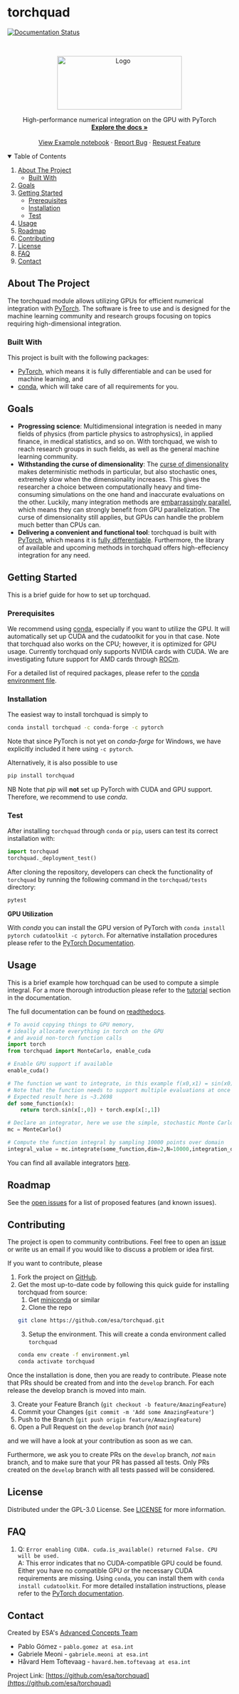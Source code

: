 # torchquad
<!--
*** Based on https://github.com/othneildrew/Best-README-Template
-->

[![Documentation Status](https://readthedocs.org/projects/torchquad/badge/?version=main)](https://torchquad.readthedocs.io/en/main/?badge=main)



<!-- PROJECT LOGO -->
<br />
<p align="center">
  <a href="https://github.com/esa/torchquad">
    <img src="logos/torchquad_white_background_PNG.png" alt="Logo" width="280" height="120">
  </a>
  <p align="center">
    High-performance numerical integration on the GPU with PyTorch
    <br />
    <a href="https://torchquad.readthedocs.io"><strong>Explore the docs »</strong></a>
    <br />
    <br />
    <a href="https://github.com/esa/torchquad/blob/master/notebooks/Torchquad%20-%20Example%20notebook.ipynb">View Example notebook</a>
    ·
    <a href="https://github.com/esa/torchquad/issues">Report Bug</a>
    ·
    <a href="https://github.com/esa/torchquad/issues">Request Feature</a>
  </p>
</p>



<!-- TABLE OF CONTENTS -->
<details open="open">
  <summary>Table of Contents</summary>
  <ol>
    <li>
      <a href="#about-the-project">About The Project</a>
      <ul>
        <li><a href="#built-with">Built With</a></li>
      </ul>
    </li>
    <li><a href="#goals">Goals</a></li>
    <li>
      <a href="#getting-started">Getting Started</a>
      <ul>
        <li><a href="#prerequisites">Prerequisites</a></li>
        <li><a href="#installation">Installation</a></li>
        <li><a href="#test">Test</a></li>
      </ul>
    </li>
    <li><a href="#usage">Usage</a></li>
    <li><a href="#roadmap">Roadmap</a></li>
    <li><a href="#contributing">Contributing</a></li>
    <li><a href="#license">License</a></li>
    <li><a href="#FAQ">FAQ</a></li>
    <li><a href="#contact">Contact</a></li>
  </ol>
</details>



<!-- ABOUT THE PROJECT -->
## About The Project

The torchquad module allows utilizing GPUs for efficient numerical integration with [PyTorch](https://pytorch.org/). 
The software is free to use and is designed for the machine learning community and research groups focusing on topics requiring high-dimensional integration.

### Built With

This project is built with the following packages:

* [PyTorch](https://pytorch.org/), which means it is fully differentiable and can be used for machine learning, and
* [conda](https://docs.conda.io/en/latest/), which will take care of all requirements for you.


<!-- GOALS -->
## Goals

* **Progressing science**:  Multidimensional integration is needed in many fields of physics (from particle physics to astrophysics), in applied finance, in medical statistics, and so on. With torchquad, we wish to reach research groups in such fields, as well as the general machine learning community.
* **Withstanding the curse of dimensionality**: The [curse of dimensionality](https://en.wikipedia.org/wiki/Curse_of_dimensionality) makes deterministic methods in particular, but also stochastic ones, extremely slow when the dimensionality increases. This gives the researcher a choice between computationally heavy and time-consuming simulations on the one hand and inaccurate evaluations on the other. Luckily, many integration methods are [embarrassingly parallel](https://en.wikipedia.org/wiki/Embarrassingly_parallel), which means they can strongly benefit from GPU parallelization. The curse of dimensionality still applies, but GPUs can handle the problem much better than CPUs can.
* **Delivering a convenient and functional tool**: torchquad is built with [PyTorch](https://pytorch.org/), which means it is [fully differentiable](https://en.wikipedia.org/wiki/Differentiable_programming). Furthermore, the library of available and upcoming methods in torchquad offers high-effeciency integration for any need. 


<!-- GETTING STARTED -->
## Getting Started

This is a brief guide for how to set up torchquad.

### Prerequisites

We recommend using [conda](https://anaconda.org/conda-forge/torchquad), especially if you want to utilize the GPU. It will automatically set up CUDA and the cudatoolkit for you in that case.
Note that torchquad also works on the CPU; however, it is optimized for GPU usage. Currently torchquad only supports NVIDIA cards with CUDA. We are investigating future support for AMD cards through [ROCm](https://pytorch.org/blog/pytorch-for-amd-rocm-platform-now-available-as-python-package/).

For a detailed list of required packages, please refer to the [conda environment file](https://github.com/esa/torchquad/blob/main/environment.yml).

### Installation

The easiest way to install torchquad is simply to 

   ```sh
   conda install torchquad -c conda-forge -c pytorch
   ```

Note that since PyTorch is not yet on *conda-forge* for Windows, we have explicitly included it here using `-c pytorch`.  

Alternatively, it is also possible to use
   ```sh
   pip install torchquad
   ```

NB Note that *pip* will **not** set up PyTorch with CUDA and GPU support. Therefore, we recommend to use *conda*. 

### Test 

After installing `torchquad` through `conda` or `pip`, users can test its correct installation with:

```py
import torchquad
torchquad._deployment_test() 
```

After cloning the repository, developers can check the functionality of `torchquad` by running the following command in the `torchquad/tests` directory:

```sh
pytest
```

**GPU Utilization**

With *conda* you can install the GPU version of PyTorch with `conda install pytorch cudatoolkit -c pytorch`. 
For alternative installation procedures please refer to the [PyTorch Documentation](https://pytorch.org/get-started/locally/).


<!-- USAGE EXAMPLES -->
## Usage

This is a brief example how torchquad can be used to compute a simple integral. For a more thorough introduction please refer to the [tutorial](https://torchquad.readthedocs.io/en/main/tutorial.html) section in the documentation.

The full documentation can be found on [readthedocs](https://torchquad.readthedocs.io/en/main/).

```python
# To avoid copying things to GPU memory, 
# ideally allocate everything in torch on the GPU
# and avoid non-torch function calls
import torch 
from torchquad import MonteCarlo, enable_cuda

# Enable GPU support if available
enable_cuda() 

# The function we want to integrate, in this example f(x0,x1) = sin(x0) + e^x1 for x0=[0,1] and x1=[-1,1]
# Note that the function needs to support multiple evaluations at once (first dimension of x here)
# Expected result here is ~3.2698
def some_function(x):
    return torch.sin(x[:,0]) + torch.exp(x[:,1]) 

# Declare an integrator, here we use the simple, stochastic Monte Carlo integration method
mc = MonteCarlo()

# Compute the function integral by sampling 10000 points over domain 
integral_value = mc.integrate(some_function,dim=2,N=10000,integration_domain = [[0,1],[-1,1]])
```

You can find all available integrators [here](https://torchquad.readthedocs.io/en/main/integration_methods.html).

<!-- ROADMAP -->
## Roadmap

See the [open issues](https://github.com/esa/torchquad/issues) for a list of proposed features (and known issues).


<!-- CONTRIBUTING -->
## Contributing

The project is open to community contributions. Feel free to open an [issue](https://github.com/esa/torchquad/issues) or write us an email if you would like to discuss a problem or idea first.

If you want to contribute, please 

1. Fork the project on [GitHub](https://github.com/esa/torchquad). 
2. Get the most up-to-date code by following this quick guide for installing torchquad from source:
     1. Get [miniconda](https://docs.conda.io/en/latest/miniconda.html) or similar
     2. Clone the repo
      ```sh
      git clone https://github.com/esa/torchquad.git
      ```
     3. Setup the environment. This will create a conda environment called `torchquad`
      ```sh
      conda env create -f environment.yml
      conda activate torchquad
      ```

Once the installation is done, then you are ready to contribute. 
Please note that PRs should be created from and into the `develop` branch. For each release the develop branch is moved into main.

3. Create your Feature Branch (`git checkout -b feature/AmazingFeature`)
4. Commit your Changes (`git commit -m 'Add some AmazingFeature'`)
5. Push to the Branch (`git push origin feature/AmazingFeature`)
6. Open a Pull Request on the `develop` branch (*not* `main`)

and we will have a look at your contribution as soon as we can. 


Furthermore, we ask you to create PRs on the `develop` branch, *not* `main` branch, and to make sure that your PR has passed all tests.
Only PRs created on the `develop` branch with all tests passed will be considered.

<!-- LICENSE -->
## License

Distributed under the GPL-3.0 License. See [LICENSE](https://github.com/esa/torchquad/blob/main/LICENSE) for more information.


<!-- FAQ -->
## FAQ 

  1. Q: `Error enabling CUDA. cuda.is_available() returned False. CPU will be used.`  <br/>A: This error indicates that no CUDA-compatible GPU could be found. Either you have no compatible GPU or the necessary CUDA requirements are missing. Using `conda`, you can install them with `conda install cudatoolkit`. For more detailed installation instructions, please refer to the [PyTorch documentation](https://pytorch.org/get-started/locally/).




<!-- CONTACT -->
## Contact 

Created by ESA's [Advanced Concepts Team](https://www.esa.int/gsp/ACT/index.html)

- Pablo Gómez - `pablo.gomez at esa.int`
- Gabriele Meoni - `gabriele.meoni at esa.int`
- Håvard Hem Toftevaag - `havard.hem.toftevaag at esa.int`

Project Link: [https://github.com/esa/torchquad](https://github.com/esa/torchquad)



<!-- ACKNOWLEDGEMENTS 
This README was based on https://github.com/othneildrew/Best-README-Template
-->
